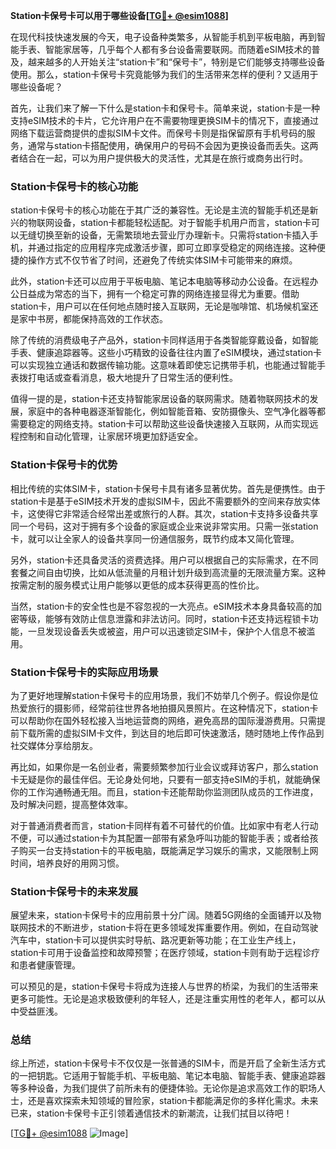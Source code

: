 **Station卡保号卡可以用于哪些设备[[TG💪+ @esim1088](https://t.me/s/esim1088)]**

在现代科技快速发展的今天，电子设备种类繁多，从智能手机到平板电脑，再到智能手表、智能家居等，几乎每个人都有多台设备需要联网。而随着eSIM技术的普及，越来越多的人开始关注“station卡”和“保号卡”，特别是它们能够支持哪些设备使用。那么，station卡保号卡究竟能够为我们的生活带来怎样的便利？又适用于哪些设备呢？

首先，让我们来了解一下什么是station卡和保号卡。简单来说，station卡是一种支持eSIM技术的卡片，它允许用户在不需要物理更换SIM卡的情况下，直接通过网络下载运营商提供的虚拟SIM卡文件。而保号卡则是指保留原有手机号码的服务，通常与station卡搭配使用，确保用户的号码不会因为更换设备而丢失。这两者结合在一起，可以为用户提供极大的灵活性，尤其是在旅行或商务出行时。

### Station卡保号卡的核心功能

station卡保号卡的核心功能在于其广泛的兼容性。无论是主流的智能手机还是新兴的物联网设备，station卡都能轻松适配。对于智能手机用户而言，station卡可以无缝切换至新的设备，无需繁琐地去营业厅办理新卡。只需将station卡插入手机，并通过指定的应用程序完成激活步骤，即可立即享受稳定的网络连接。这种便捷的操作方式不仅节省了时间，还避免了传统实体SIM卡可能带来的麻烦。

此外，station卡还可以应用于平板电脑、笔记本电脑等移动办公设备。在远程办公日益成为常态的当下，拥有一个稳定可靠的网络连接显得尤为重要。借助station卡，用户可以在任何地点随时接入互联网，无论是咖啡馆、机场候机室还是家中书房，都能保持高效的工作状态。

除了传统的消费级电子产品外，station卡同样适用于各类智能穿戴设备，如智能手表、健康追踪器等。这些小巧精致的设备往往内置了eSIM模块，通过station卡可以实现独立通话和数据传输功能。这意味着即使忘记携带手机，也能通过智能手表拨打电话或查看消息，极大地提升了日常生活的便利性。

值得一提的是，station卡还支持智能家居设备的联网需求。随着物联网技术的发展，家庭中的各种电器逐渐智能化，例如智能音箱、安防摄像头、空气净化器等都需要稳定的网络支持。station卡可以帮助这些设备快速接入互联网，从而实现远程控制和自动化管理，让家居环境更加舒适安全。

### Station卡保号卡的优势

相比传统的实体SIM卡，station卡保号卡具有诸多显著优势。首先是便携性。由于station卡是基于eSIM技术开发的虚拟SIM卡，因此不需要额外的空间来存放实体卡，这使得它非常适合经常出差或旅行的人群。其次，station卡支持多设备共享同一个号码，这对于拥有多个设备的家庭或企业来说非常实用。只需一张station卡，就可以让全家人的设备共享同一份通信服务，既节约成本又简化管理。

另外，station卡还具备灵活的资费选择。用户可以根据自己的实际需求，在不同套餐之间自由切换，比如从低流量的月租计划升级到高流量的无限流量方案。这种按需定制的服务模式让用户能够以更低的成本获得更高的性价比。

当然，station卡的安全性也是不容忽视的一大亮点。eSIM技术本身具备较高的加密等级，能够有效防止信息泄露和非法访问。同时，station卡还支持远程锁卡功能，一旦发现设备丢失或被盗，用户可以迅速锁定SIM卡，保护个人信息不被滥用。

### Station卡保号卡的实际应用场景

为了更好地理解station卡保号卡的应用场景，我们不妨举几个例子。假设你是位热爱旅行的摄影师，经常前往世界各地拍摄风景照片。在这种情况下，station卡可以帮助你在国外轻松接入当地运营商的网络，避免高昂的国际漫游费用。只需提前下载所需的虚拟SIM卡文件，到达目的地后即可快速激活，随时随地上传作品到社交媒体分享给朋友。

再比如，如果你是一名创业者，需要频繁参加行业会议或拜访客户，那么station卡无疑是你的最佳伴侣。无论身处何地，只要有一部支持eSIM的手机，就能确保你的工作沟通畅通无阻。而且，station卡还能帮助你监测团队成员的工作进度，及时解决问题，提高整体效率。

对于普通消费者而言，station卡同样有着不可替代的价值。比如家中有老人行动不便，可以通过station卡为其配置一部带有紧急呼叫功能的智能手表；或者给孩子购买一台支持station卡的平板电脑，既能满足学习娱乐的需求，又能限制上网时间，培养良好的用网习惯。

### Station卡保号卡的未来发展

展望未来，station卡保号卡的应用前景十分广阔。随着5G网络的全面铺开以及物联网技术的不断进步，station卡将在更多领域发挥重要作用。例如，在自动驾驶汽车中，station卡可以提供实时导航、路况更新等功能；在工业生产线上，station卡可用于设备监控和故障预警；在医疗领域，station卡则有助于远程诊疗和患者健康管理。

可以预见的是，station卡保号卡将成为连接人与世界的桥梁，为我们的生活带来更多可能性。无论是追求极致便利的年轻人，还是注重实用性的老年人，都可以从中受益匪浅。

### 总结

综上所述，station卡保号卡不仅仅是一张普通的SIM卡，而是开启了全新生活方式的一把钥匙。它适用于智能手机、平板电脑、笔记本电脑、智能手表、健康追踪器等多种设备，为我们提供了前所未有的便捷体验。无论你是追求高效工作的职场人士，还是喜欢探索未知领域的冒险家，station卡都能满足你的多样化需求。未来已来，station卡保号卡正引领着通信技术的新潮流，让我们拭目以待吧！

[[TG💪+ @esim1088](https://t.me/s/esim1088) ![Image](https://i.postimg.cc/4NQfJmqS/Snipaste-2025-05-13-00-14-12.png)]